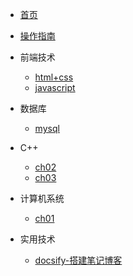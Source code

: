 

* [首页](README)
* [操作指南](guide.md)

* 前端技术
    * [html+css](frontend/html+css/)
    * [javascript](#)

* 数据库
    * [mysql](#)

* C++
    * [ch02](cpp/ch02.md)
    * [ch03](cpp/ch03.md)

* 计算机系统
    * [ch01](#)

* 实用技术
    * [docsify-搭建笔记博客](frontend/docsify/)
